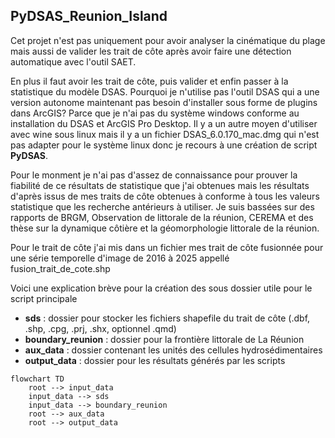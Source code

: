 ## PyDSAS_Reunion_Island

Cet projet n'est pas uniquement pour avoir analyser la cinématique du plage mais aussi de valider les trait de côte après avoir faire une détection automatique avec l'outil SAET.

En plus il faut avoir les trait de côte, puis valider et enfin passer à la statistique du modèle DSAS. Pourquoi je n'utilise pas l'outil DSAS qui a une version autonome maintenant pas besoin d'installer sous forme de plugins dans ArcGIS? Parce que je n'ai pas du système windows conforme au installation du DSAS et ArcGIS Pro Desktop. Il y a un autre moyen d'utiliser avec wine sous linux mais il y a un fichier DSAS_6.0.170_mac.dmg qui n'est pas adapter pour le système linux donc je recours à une création de script **PyDSAS**.

Pour le monment je n'ai pas d'assez de connaissance pour prouver la fiabilité de ce résultats de statistique que j'ai obtenues mais les résultats d'après issus de mes traits de côte obtenues à conforme à tous les valeurs statistique que les recherche antérieurs à utiliser. Je suis bassées sur des rapports de BRGM, Observation de littorale de la réunion, CEREMA et des thèse sur la dynamique côtière et la géomorphologie littorale de la réunion.

Pour le trait de côte j'ai mis dans un fichier mes trait de côte fusionnée pour une série temporelle d'image de 2016 à 2025 appellé fusion_trait_de_cote.shp

Voici une explication brève pour la création des sous dossier utile pour le script principale

- **sds** : dossier pour stocker les fichiers shapefile du trait de côte (.dbf, .shp, .cpg, .prj, .shx, optionnel .qmd)  
- **boundary_reunion** : dossier pour la frontière littorale de La Réunion  
- **aux_data** : dossier contenant les unités des cellules hydrosédimentaires  
- **output_data** : dossier pour les résultats générés par les scripts  

```mermaid
flowchart TD
    root --> input_data
    input_data --> sds
    input_data --> boundary_reunion
    root --> aux_data
    root --> output_data
